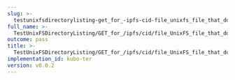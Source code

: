 ```yaml
---
slug: >-
  testunixfsdirectorylisting-get_for_-ipfs-cid-file_unixfs_file_that_does_not_exist_returns_404
full_name: >-
  TestUnixFSDirectoryListing/GET_for_/ipfs/cid/file_UnixFS_file_that_does_not_exist_returns_404
outcome: pass
title: >-
  TestUnixFSDirectoryListing/GET_for_/ipfs/cid/file_UnixFS_file_that_does_not_exist_returns_404
implementation_id: kubo-ter
version: v0.0.2
---
```


